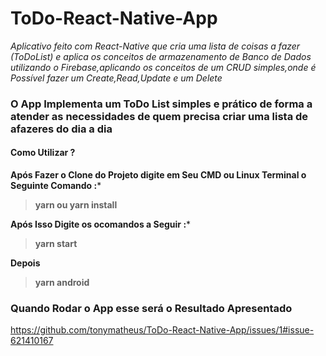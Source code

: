 # ToDo-React-Native-App
_Aplicativo feito com React-Native que cria uma lista de coisas a fazer (ToDoList) e  aplica  os  conceitos  de armazenamento  de Banco de Dados utilizando o Firebase,aplicando os conceitos de um CRUD simples,onde é Possível fazer um Create,Read,Update e um Delete_ 

### O App Implementa um **ToDo List** simples e prático de forma  a atender as necessidades de quem precisa criar uma lista de  afazeres do dia a dia

#### Como Utilizar ?

**Após Fazer o Clone do Projeto digite em Seu CMD ou Linux Terminal o Seguinte Comando :***

>**yarn ou yarn install**


**Após Isso Digite os ocomandos a Seguir :***

>**yarn start**

**Depois**

>**yarn android**

### Quando Rodar o App esse será o Resultado Apresentado
https://github.com/tonymatheus/ToDo-React-Native-App/issues/1#issue-621410167
